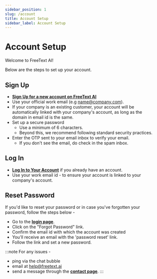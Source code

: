 ```yaml
---
sidebar_position: 1
slug: /account
title: Account Setup
sidebar_label: Account Setup
---
```


# Account Setup 

Welcome to FreeText AI! 

Below are the steps to set up your account.


## Sign Up
- **[Sign Up for a new account on FreeText AI](https://freetext.ai/signup)** 
- Use your official work email (e.g name@company.com).
- If your company is an existing customer, your account will be automatically linked with your company's account, as long as the domain in email id is the same.
- Set up a secure password
  - Use a minimum of 6 characters. 
  - Beyond this, we recommend following standard security practices.
- Enter the OTP sent to your email inbox to verify your email.
  - If you don't see the email, do check in the spam inbox.


## Log In
- **[Log In to Your Account](https://freetext.ai/login)** if you already have an account.
- Use your work email id - to ensure your account is linked to your company's account.

## Reset Password

If you'd like to reset your password or in case you've forgotten your password, follow the steps below -

- Go to the **[login page](https://freetext.ai/login)**.
- Click on the "Forgot Password" link.
- Confirm the email id with which the account was created 
- You'll receive an email with the 'password reset' link.
- Follow the link and set a new password.


:::note
For any issues - 
- ping via the chat bubble
- email at help@freetext.ai
- send a message through the **[contact page](https://freetext.ai/contact)**.
:::


